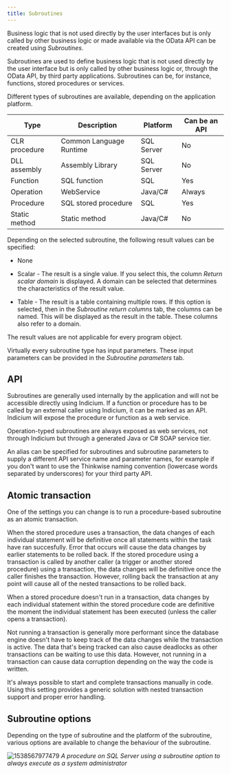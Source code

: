 ```yaml
---
title: Subroutines
---
```


Business logic that is not used directly by the user interfaces but is only called by other business logic or made available via the OData API can be created using *Subroutines*.

Subroutines are used to define business logic that is not used directly by the user interface but is only called by other business logic or, through the OData API, by third party applications. Subroutines can be, for instance, functions, stored procedures or services.

Different types of subroutines are available, depending on the application platform.

|Type|Description|Platform|Can be an API|
|--- |--- |--- |--- |
|CLR procedure|Common Language Runtime|SQL Server|No|
|DLL assembly|Assembly Library|SQL Server|No|
|Function|SQL function|SQL|Yes|
|Operation|WebService|Java/C#|Always|
|Procedure|SQL stored procedure|SQL|Yes|
|Static method|Static method|Java/C#|No|

Depending on the selected subroutine, the following result values can be specified:

- None

- Scalar - The result is a single value. If you select this, the column *Return scalar domain* is displayed. A domain can be selected that determines the characteristics of the result value.

- Table - The result is a table containing multiple rows. If this option is selected, then in the *Subroutine return columns* tab, the columns can be named. This will be displayed as the result in the table. These columns also refer to a domain.

The result values are not applicable for every program object.

Virtually every subroutine type has input parameters. These input parameters can be provided in the *Subroutine parameters* tab.

## API

Subroutines are generally used internally by the application and will not be accessible directly using Indicium. If a function or procedure has to be called by an external caller using Indicium, it can be marked as an API. Indicium will expose the procedure or function as a web service.

Operation-typed subroutines are always exposed as web services, not through Indicium but through a generated Java or C# SOAP service tier.

An alias can be specified for subroutines and subroutine parameters to supply a different API service name and parameter names, for example if you don't want to use the Thinkwise naming convention (lowercase words separated by underscores) for your third party API.

## Atomic transaction

One of the settings you can change is to run a procedure-based subroutine as an atomic transaction.

When the stored procedure uses a transaction, the data changes of each individual statement will be definitive once all statements within the task have ran succesfully. Error that occurs will cause the data changes by earlier statements to be rolled back. 
If the stored procedure using a transaction is called by another caller (a trigger or another stored procedure) using a transaction, the data changes will be definitive once the caller finishes the transaction. However, rolling back the transaction at any point will cause all of the nested transactions to be rolled back.

When a stored procedure doesn't run in a transaction, data changes by each individual statement within the stored procedure code are definitive the moment the individual statement has been executed (unless the caller opens a transaction).

Not running a transaction is generally more performant since the database engine doesn't have to keep track of the data changes while the transaction is active. The data that's being tracked can also cause deadlocks as other transactions can be waiting to use this data. However, not running in a transaction can cause data corruption depending on the way the code is written.

It's always possible to start and complete transactions manually in code. Using this setting provides a generic solution with nested transaction support and proper error handling.

## Subroutine options

Depending on the type of subroutine and the platform of the subroutine, various options are available to change the behaviour of the subroutine.

![1538567977479](assets/sf/subroutine_option.png)
*A procedure on SQL Server using a subroutine option to always execute as a system administrator*
